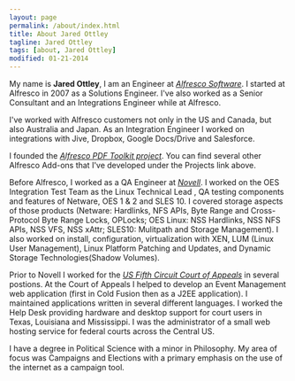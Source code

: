 ```yaml
---
layout: page
permalink: /about/index.html
title: About Jared Ottley
tagline: Jared Ottley
tags: [about, Jared Ottley]
modified: 01-21-2014
---
```


My name is **Jared Ottley**, I am an Engineer at *[Alfresco Software](http://www.alfresco.com/)*.  I started at Alfresco in 2007 as a Solutions Engineer.  I've also worked as a Senior Consultant and an Integrations Engineer while at Alfresco.  
  
  
I've worked with Alfresco customers not only in the US and Canada, but also Australia and Japan.  As an Integration Engineer I worked on integrations with Jive, Dropbox, Google Docs/Drive and Salesforce.  
  
  
I founded the *[Alfresco PDF Toolkit project](https://code.google.com/p/alfresco-pdf-toolkit/)*.  You can find several other Alfresco Add-ons that I've developed under the Projects link above.  
  
  
Before Alfresco, I worked as a QA Engineer at *[Novell](http://www.novell.com)*.  I worked on the OES Integration Test Team as the Linux Technical Lead , QA testing components and features of Netware, OES 1 & 2 and SLES 10. I covered storage aspects of those products (Netware: Hardlinks, NFS APIs, Byte Range and Cross-Protocol Byte Range Locks, OPLocks; OES Linux: NSS Hardlinks, NSS NFS APIs, NSS VFS, NSS xAttr; SLES10: Mulitpath and Storage Management). I also worked on install, configuration, virtualization with XEN, LUM (Linux User Management), Linux Platform Patching and Updates, and Dynamic Storage Technologies(Shadow Volumes).  
  
  
Prior to Novell I worked for the *[US Fifth Circuit Court of Appeals](http://www.ca5.uscourts.gov/)* in several postions.  At the Court of Appeals I helped to develop an Event Management web application (first in Cold Fusion then as a J2EE application).  I maintained applications written in several different languages.  I worked the Help Desk providing hardware and desktop support for court users in Texas, Louisiana and Mississippi.  I was the administrator of a small web hosting service for federal courts across the Central US.  
  
  
I have a degree in Political Science with a minor in Philosophy.  My area of focus was Campaigns and Elections with a primary emphasis on the use of the internet as a campaign tool.  

